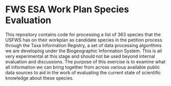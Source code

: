 # FWS ESA Work Plan Species Evaluation

This repository contains code for processing a list of 363 species that the USFWS has on their workplan as candidate species in the petition process through the Taxa Information Registry, a set of data processing algorithms we are developing under the Biogeographic Information System. This is all very experimental at this stage and should not be used beyond internal evaluation and discussions. The purpose of this exercise is to examine what all information we can bring together from across various available public data sources to aid in the work of evaluating the current state of scientific knowledge about these species.